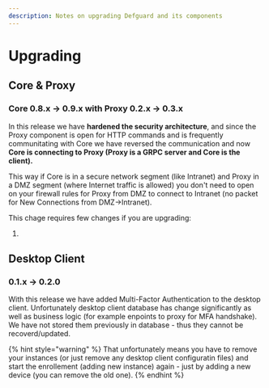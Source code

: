 ```yaml
---
description: Notes on upgrading Defguard and its components
---
```


# Upgrading

## Core & Proxy

### Core 0.8.x -> 0.9.x with Proxy 0.2.x -> 0.3.x

In this release we have **hardened the security architecture**, and since the Proxy component is open for HTTP commands and is frequently communitating with Core we have reversed the communication and now **Core is connecting to Proxy (Proxy is a GRPC server and Core is the client).**

This way if Core is in a secure network segment (like Intranet) and Proxy in a DMZ segment (where Internet traffic is allowed) you don't need to open on your firewall rules for Proxy from DMZ to connect to Intranet (no packet for New Connections from DMZ->Intranet).

This chage requires few changes if you are upgrading:

1.

## Desktop Client

### 0.1.x -> 0.2.0

With this release we have added Multi-Factor Authentication  to the desktop client. Unfortunately desktop client database has change significantly as well as business logic (for example enpoints to proxy for MFA handshake). We have not stored them previously in database - thus they cannot be recoverd/updated.

{% hint style="warning" %}
That unfortunately means you have to remove your instances (or just remove any desktop client configuratin files) and start the enrollement (adding new instance) again - just by adding a new device (you can remove the old one).
{% endhint %}
